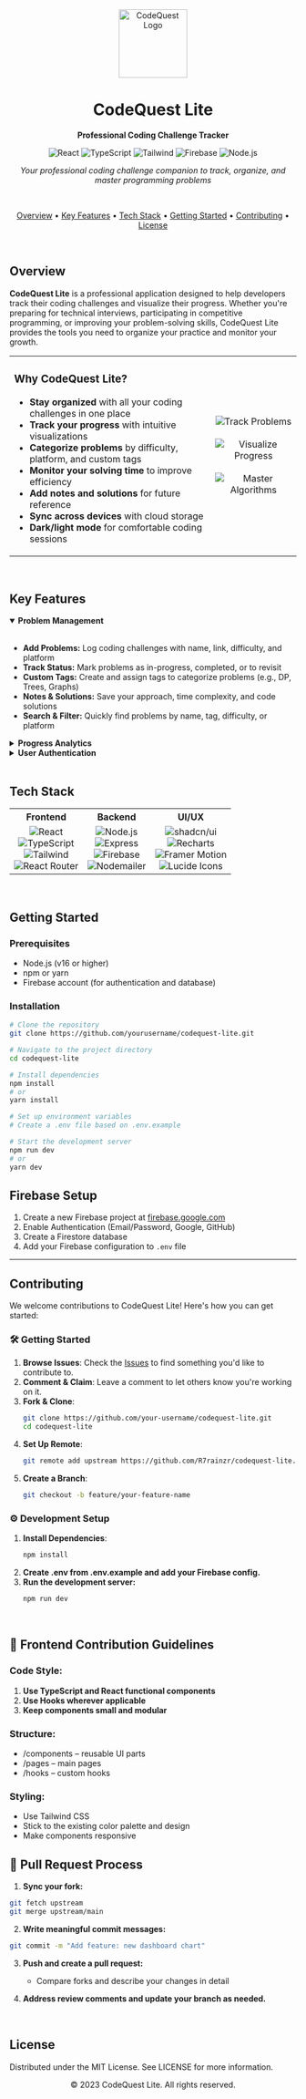 <div align="center">
  <img src="https://hebbkx1anhila5yf.public.blob.vercel-storage.com/codequest-hGZU6XF66gE046NO319bcuhZwsKxdG.png" alt="CodeQuest Logo" width="120" />
  
  <h1>CodeQuest Lite</h1>
  
  <p align="center">
    <b>Professional Coding Challenge Tracker</b>
  </p>

  <p align="center">
    <img src="https://img.shields.io/badge/React-61DAFB?style=flat-square&logo=react&logoColor=black" alt="React" />
    <img src="https://img.shields.io/badge/TypeScript-3178C6?style=flat-square&logo=typescript&logoColor=white" alt="TypeScript" />
    <img src="https://img.shields.io/badge/Tailwind-38B2AC?style=flat-square&logo=tailwind-css&logoColor=white" alt="Tailwind" />
    <img src="https://img.shields.io/badge/Firebase-FFCA28?style=flat-square&logo=firebase&logoColor=black" alt="Firebase" />
    <img src="https://img.shields.io/badge/Node.js-339933?style=flat-square&logo=node.js&logoColor=white" alt="Node.js" />
  </p>
  
  <p align="center">
    <i>Your professional coding challenge companion to track, organize, and master programming problems</i>
  </p>
</div>

<br/>

<p align="center">
  <a href="#overview">Overview</a> •
  <a href="#key-features">Key Features</a> •
  <a href="#tech-stack">Tech Stack</a> •
  <a href="#getting-started">Getting Started</a> •
  <a href="#contributing">Contributing</a> •
  <a href="./LICENSE">License</a>
</p>

<br/>

## Overview

**CodeQuest Lite** is a professional application designed to help developers track their coding challenges and visualize their progress. Whether you're preparing for technical interviews, participating in competitive programming, or improving your problem-solving skills, CodeQuest Lite provides the tools you need to organize your practice and monitor your growth.

<div align="center">
  <table>
    <tr>
      <td width="70%">
        <h3>Why CodeQuest Lite?</h3>
        <ul>
          <li><b>Stay organized</b> with all your coding challenges in one place</li>
          <li><b>Track your progress</b> with intuitive visualizations</li>
          <li><b>Categorize problems</b> by difficulty, platform, and custom tags</li>
          <li><b>Monitor your solving time</b> to improve efficiency</li>
          <li><b>Add notes and solutions</b> for future reference</li>
          <li><b>Sync across devices</b> with cloud storage</li>
          <li><b>Dark/light mode</b> for comfortable coding sessions</li>
        </ul>
      </td>
      <td width="30%" align="center">
        <img src="https://img.shields.io/badge/Track-Problems-6366F1?style=for-the-badge" alt="Track Problems" /><br/><br/>
        <img src="https://img.shields.io/badge/Visualize-Progress-22C55E?style=for-the-badge" alt="Visualize Progress" /><br/><br/>
        <img src="https://img.shields.io/badge/Master-Algorithms-F97316?style=for-the-badge" alt="Master Algorithms" />
      </td>
    </tr>
  </table>
</div>

<br/>

## Key Features

<details open>
  <summary><b>Problem Management</b></summary>
  <br/>
  <ul>
    <li><b>Add Problems:</b> Log coding challenges with name, link, difficulty, and platform</li>
    <li><b>Track Status:</b> Mark problems as in-progress, completed, or to revisit</li>
    <li><b>Custom Tags:</b> Create and assign tags to categorize problems (e.g., DP, Trees, Graphs)</li>
    <li><b>Notes & Solutions:</b> Save your approach, time complexity, and code solutions</li>
    <li><b>Search & Filter:</b> Quickly find problems by name, tag, difficulty, or platform</li>
  </ul>
</details>

<details>
  <summary><b>Progress Analytics</b></summary>
  <br/>
  <ul>
    <li><b>Dashboard:</b> Get an overview of your problem-solving journey</li>
    <li><b>Completion Charts:</b> Visualize solved problems by difficulty and category</li>
    <li><b>Streaks:</b> Maintain and visualize your daily problem-solving streaks</li>
  </ul>
</details>

<details>
  <summary><b>User Authentication</b></summary>
  <br/>
  <ul>
    <li><b>Multiple Sign-in Options:</b> Email/password, Google, or GitHub authentication</li>
    <li><b>Profile Management:</b> Customize your profile with avatar and preferences</li>
    <li><b>Secure Storage:</b> Your data is securely stored in Firebase</li>
  </ul>
</details>

<br/>

## Tech Stack

<div align="center">
  <table>
    <tr>
      <th align="center">Frontend</th>
      <th align="center">Backend</th>
      <th align="center">UI/UX</th>
    </tr>
    <tr>
      <td align="center">
        <img src="https://img.shields.io/badge/React-61DAFB?style=flat-square&logo=react&logoColor=black" alt="React" /><br/>
        <img src="https://img.shields.io/badge/TypeScript-3178C6?style=flat-square&logo=typescript&logoColor=white" alt="TypeScript" /><br/>
        <img src="https://img.shields.io/badge/Tailwind-38B2AC?style=flat-square&logo=tailwind-css&logoColor=white" alt="Tailwind" /><br/>
        <img src="https://img.shields.io/badge/React_Router-CA4245?style=flat-square&logo=react-router&logoColor=white" alt="React Router" />
      </td>
      <td align="center">
        <img src="https://img.shields.io/badge/Node.js-339933?style=flat-square&logo=node.js&logoColor=white" alt="Node.js" /><br/>
        <img src="https://img.shields.io/badge/Express-000000?style=flat-square&logo=express&logoColor=white" alt="Express" /><br/>
        <img src="https://img.shields.io/badge/Firebase-FFCA28?style=flat-square&logo=firebase&logoColor=black" alt="Firebase" /><br/>
        <img src="https://img.shields.io/badge/Nodemailer-0078D4?style=flat-square&logo=nodemailer&logoColor=white" alt="Nodemailer" />
      </td>
      <td align="center">
        <img src="https://img.shields.io/badge/shadcn/ui-000000?style=flat-square&logo=shadcnui&logoColor=white" alt="shadcn/ui" /><br/>
        <img src="https://img.shields.io/badge/Recharts-22B5BF?style=flat-square&logo=recharts&logoColor=white" alt="Recharts" /><br/>
        <img src="https://img.shields.io/badge/Framer_Motion-0055FF?style=flat-square&logo=framer&logoColor=white" alt="Framer Motion" /><br/>
        <img src="https://img.shields.io/badge/Lucide_Icons-000000?style=flat-square&logo=lucide&logoColor=white" alt="Lucide Icons" />
      </td>
    </tr>
  </table>
</div>

<br/>

## Getting Started

### Prerequisites

- Node.js (v16 or higher)
- npm or yarn
- Firebase account (for authentication and database)

### Installation

<div align="left">
  
  ```bash
  # Clone the repository
  git clone https://github.com/yourusername/codequest-lite.git

  # Navigate to the project directory
  cd codequest-lite

  # Install dependencies
  npm install
  # or
  yarn install

  # Set up environment variables
  # Create a .env file based on .env.example

  # Start the development server
  npm run dev
  # or
  yarn dev
```
## Firebase Setup

1. Create a new Firebase project at [firebase.google.com](https://firebase.google.com)
2. Enable Authentication (Email/Password, Google, GitHub)
3. Create a Firestore database
4. Add your Firebase configuration to `.env` file

---

## Contributing

We welcome contributions to CodeQuest Lite! Here's how you can get started:

### 🛠 Getting Started

1. **Browse Issues**: Check the [Issues](https://github.com/yourusername/codequest-lite/issues) to find something you'd like to contribute to.
2. **Comment & Claim**: Leave a comment to let others know you're working on it.
3. **Fork & Clone**:
   ```bash
   git clone https://github.com/your-username/codequest-lite.git
   cd codequest-lite
   ```
4. **Set Up Remote**:
   ```bash
   git remote add upstream https://github.com/R7rainzr/codequest-lite.git
   ```
5. **Create a Branch**:
   ```bash
   git checkout -b feature/your-feature-name
   ```
### ⚙️ Development Setup

1. **Install Dependencies**:
   ```bash
   npm install
   ```
2. **Create .env from .env.example and add your Firebase config.**
3. **Run the development server:**
   ```bash
   npm run dev
   ```
<br/>
   
## 🎨 Frontend Contribution Guidelines
### Code Style:

1. **Use TypeScript and React functional components**
2. **Use Hooks wherever applicable**
3. **Keep components small and modular**

### Structure:
<ul>
<li> /components – reusable UI parts</li>
<li> /pages – main pages</li>
<li> /hooks – custom hooks</li>
</ul>

### Styling:
<ul>
<li>Use Tailwind CSS</li>
<li>Stick to the existing color palette and design</li>
<li>Make components responsive </li>
</ul>

## 🔁 Pull Request Process
1. **Sync your fork:**

  ```bash
  git fetch upstream
  git merge upstream/main
  ```
2. **Write meaningful commit messages:**
  ```bash
  git commit -m "Add feature: new dashboard chart"
  ```
3. **Push and create a pull request:**
    <ul>
      <li>Compare forks and describe your changes in detail</li>
    </ul>

4. **Address review comments and update your branch as needed.**
<br />

## License
Distributed under the MIT License. See LICENSE for more information.

<div align="center"> 
  <p>© 2023 CodeQuest Lite. All rights reserved.</p> 
</div>
